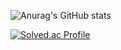 ![Anurag's GitHub stats](https://github-readme-stats.vercel.app/api?username=YongJ7&show_icons=true&theme=radical)

[![Solved.ac Profile](http://mazassumnida.wtf/api/v2/generate_badge?boj=beauboy)](https://solved.ac/beauboy/)
<!--
**YongJ7/YongJ7** is a ✨ _special_ ✨ repository because its `README.md` (this file) appears on your GitHub profile.

Here are some ideas to get you started:

- 🔭 I’m currently working on ...
- 🌱 I’m currently learning ...
- 👯 I’m looking to collaborate on ...
- 🤔 I’m looking for help with ...
- 💬 Ask me about ...
- 📫 How to reach me: ...
- 😄 Pronouns: ...
- ⚡ Fun fact: ...
-->
